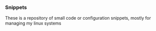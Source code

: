 ### Snippets

These is a repository of small code or configuration snippets, mostly for managing my linux systems
